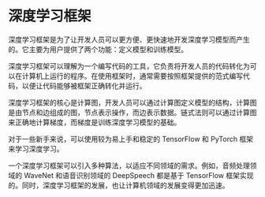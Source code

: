 # 深度学习框架
深度学习框架是为了让开发人员可以更方便、更快速地开发深度学习模型而产生的。它主要为用户提供了两个功能：定义模型和训练模型。

深度学习框架可以理解为一个编写代码的工具，它负责将开发人员的代码转化为可以在计算机上运行的程序。在使用框架时，通常需要按照框架提供的范式编写代码，以便让代码能够被框架正确转化并运行。

深度学习框架的核心是计算图，开发人员可以通过计算图定义模型的结构，计算图是由节点和边组成的图，节点表示操作，而边表示数据。链式法则可以通过计算图来正确地计算梯度，而梯度是训练深度学习模型的基础。

对于一些新手来说，可以使用较为易上手和稳定的 TensorFlow 和 PyTorch 框架来学习深度学习。

一个深度学习框架可以引入多种算法，以适应不同领域的需求。例如，音频处理领域的 WaveNet 和语音识别领域的 DeepSpeech 都是基于 TensorFlow 框架实现的。同时，深度学习框架的发展，也让计算机领域的发展变得更加迅速。